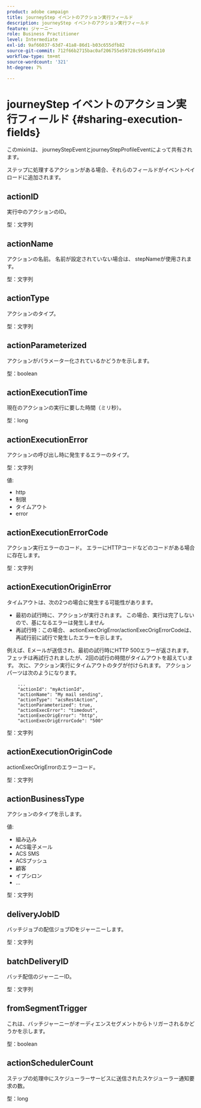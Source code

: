 ```yaml
---
product: adobe campaign
title: journeyStep イベントのアクション実行フィールド
description: journeyStep イベントのアクション実行フィールド
feature: ジャーニー
role: Business Practitioner
level: Intermediate
exl-id: 9af66037-63d7-41a8-86d1-b03c655dfb82
source-git-commit: 712f66b2715bac0af206755e59728c95499fa110
workflow-type: tm+mt
source-wordcount: '321'
ht-degree: 7%

---
```


# journeyStep イベントのアクション実行フィールド {#sharing-execution-fields}

このmixinは、 journeyStepEventとjourneyStepProfileEventによって共有されます。

ステップに処理するアクションがある場合、それらのフィールドがイベントペイロードに追加されます。

## actionID

実行中のアクションのID。

型：文字列

## actionName

アクションの名前。 名前が設定されていない場合は、 stepNameが使用されます。

型：文字列

## actionType

アクションのタイプ。

型：文字列

## actionParameterized

アクションがパラメーター化されているかどうかを示します。

型：boolean

## actionExecutionTime

現在のアクションの実行に要した時間（ミリ秒）。

型：long

## actionExecutionError

アクションの呼び出し時に発生するエラーのタイプ。

型：文字列

値:
* http
* 制限
* タイムアウト
* error

## actionExecutionErrorCode

アクション実行エラーのコード。 エラーにHTTPコードなどのコードがある場合に存在します。

型：文字列

## actionExecutionOriginError

タイムアウトは、次の2つの場合に発生する可能性があります。

* 最初の試行時に、アクションが実行されます。 この場合、実行は完了しないので、基になるエラーは発生しません
* 再試行時：この場合、 actionExecOrigError/actionExecOrigErrorCodeは、再試行前に試行で発生したエラーを示します。

例えば、Eメールが送信され、最初の試行時にHTTP 500エラーが返されます。 フェッチは再試行されましたが、2回の試行の時間がタイムアウトを超えています。 次に、アクション実行にタイムアウトのタグが付けられます。 アクションパーツは次のようになります。

```
    ...
    "actionId": "myActionId",
    "actionName": "My mail sending",
    "actionType": "acsRestAction",
    "actionParameterized": true,
    "actionExecError": "timedout",
    "actionExecOrigError": "http",
    "actionExecOrigErrorCode": "500"
```

型：文字列

## actionExecutionOriginCode

actionExecOrigErrorのエラーコード。

型：文字列

## actionBusinessType

アクションのタイプを示します。

値:

* 組み込み
* ACS電子メール
* ACS SMS
* ACSプッシュ
* 顧客
* イプシロン
* ...

型：文字列

## deliveryJobID

バッチジョブの配信ジョブIDをジャーニーします。

型：文字列

## batchDeliveryID

バッチ配信のジャーニーID。

型：文字列

## fromSegmentTrigger

これは、バッチジャーニーがオーディエンスセグメントからトリガーされるかどうかを示します。

型：boolean

## actionSchedulerCount

ステップの処理中にスケジューラーサービスに送信されたスケジューラー通知要求の数。

型：long
